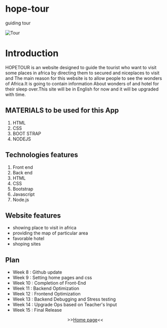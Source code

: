 # hope-tour
guiding tour
 
      
<p align="left"><img alt="Tour" src="http://www.newsofrwanda.com/wp-content/uploads/2016/09/Kivu-Lake.jpg"></p>

# Introduction
HOPETOUR is an website designed to guide the tourist who want to visit some places in africa by directing them to secured and niceplaces to visit and The main reason for this website is to allow people to see the wonders of Africa.It is going to contain information  About wonders of and hotel for their sleep over.This site will be in English for now and it will be upgraded with time.


##  MATERIALS to be used for this App
1. HTML
2. CSS
3. BOOT STRAP
4. NODEJS

## Technologies features
1. Front end
2. Back end
3. HTML
4. CSS
5. Bootstrap
6. Javascript
7. Node.js


## Website features  
* showing place to visit in africa
* providing the map of particular area
* favorable hotel
* shoping sites

## Plan 
* Week 8 : Github update 
* Week 9 : Setting home pages and css
* Week 10 : Completion of Front-End
* Week 11 : Backend Optimization
* Week 12 : Frontend Optimization
* Week 13 : Backend Debugging and Stress testing
* Week 14 : Upgrade Ops based on Teacher's Input
* Week 15 : Final Release

<p align="center">
>><a href="https://ayiguhaye.github.io/hope-tour/">Home page</a><<<br>
<br>

